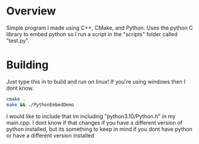 # Overview
Simple program I made using C++, CMake, and Python. Uses the python C library to embed python so I run a script in the "scripts" folder called "test.py".

# Building

Just type this in to build and run on linux! If you're using windows then I dont know.

```bash
cmake .
make && ./PythonEmbedDemo
```

I would like to include that im including "python3.10/Python.h" in my main.cpp. I dont know if that changes if you have a different version of python installed, but its something to keep in mind if you dont have python or have a different version installed
